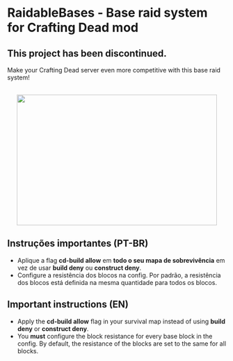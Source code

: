 # RaidableBases - Base raid system for Crafting Dead mod
## This project has been discontinued.
 
 
 
Make your Crafting Dead server even more competitive with this base raid system!

<p align="center">
  <br>
  <a href="https://www.youtube.com/watch?v=EyKIsZ8s3C8" target="_blank">
    <img width="460" height="300" src="https://img.youtube.com/vi/EyKIsZ8s3C8/0.jpg">
  </a>
</p>

## Instruções importantes (PT-BR)
- Aplique a flag **cd-build allow** em **todo o seu mapa de sobrevivência** em vez de usar **build deny** ou **construct deny**.
- Configure a resistência dos blocos na config. Por padrão, a resistência dos blocos está definida na mesma quantidade para todos os blocos.

## Important instructions (EN)
- Apply the **cd-build allow** flag in your survival map instead of using **build deny** or **construct deny**.
- You **must** configure the block resistance for every base block in the config. By default, the resistance of the blocks are set to the same for all blocks.
